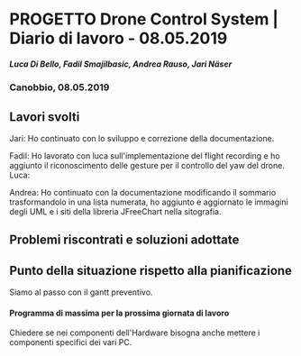 # PROGETTO Drone Control System | Diario di lavoro - 08.05.2019
##### Luca Di Bello, Fadil Smajilbasic, Andrea Rauso, Jari Näser
### Canobbio, 08.05.2019

## Lavori svolti

Jari:
Ho continuato con lo sviluppo e correzione della documentazione.

Fadil:
Ho lavorato con luca sull'implementazione del flight recording e ho aggiunto il riconoscimento delle gesture per il controllo del yaw del drone.
Luca:

Andrea: Ho continuato con la documentazione modificando il sommario trasformandolo in una lista numerata, ho aggiunto e aggiornato le immagini degli UML e i siti della libreria JFreeChart nella sitografia.

## Problemi riscontrati e soluzioni adottate

## Punto della situazione rispetto alla pianificazione
Siamo al passo con il gantt preventivo.

#### Programma di massima per la prossima giornata di lavoro
Chiedere se nei componenti dell'Hardware bisogna anche mettere i componenti
specifici dei vari PC.